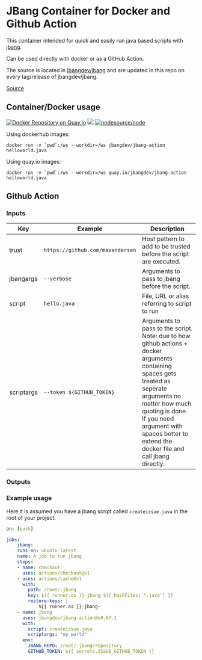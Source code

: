 # JBang Container for Docker and Github Action

This container intended for quick and easily run java based scripts with [jbang](https://jbang.dev).

Can be used directly with docker or as a GitHub Action.

The source is located in [jbangdev/jbang](https://github.com/jbangdev/jbang/blob/master/src/main/scripts/container/) and are updated in this repo on every tag/release of jbangdev/jbang.

[Source](https://github.com/jbangdev/jbang-action)

## Container/Docker usage

[![Docker Repository on Quay.io](https://quay.io/repository/jbangdev/jbang-action/status "Docker Repository on Quay.io")](https://quay.io/repository/jbangdev/jbang-action) [![](https://images.microbadger.com/badges/image/jbangdev/jbang-action.svg)](https://microbadger.com/images/jbangdev/jbang-action "Get your own image badge on microbadger.com") [![nodesource/node](http://dockeri.co/image/jbangdev/jbang-action)](https://registry.hub.docker.com/r/jbangdev/jbang-action)

Using dockerhub images:

```
docker run -v `pwd`:/ws --workdir=/ws jbangdev/jbang-action helloworld.java
```

Using quay.io images:

```
docker run -v `pwd`:/ws --workdir=/ws quay.io/jbangdev/jbang-action helloworld.java
```


## Github Action

### Inputs

Key | Example | Description
----|---------|------------
trust | `https://github.com/maxandersen` | Host pattern to add to be trusted before the script are executed.
jbangargs | `--verbose` | Arguments to pass to jbang before the script.
script | `hello.java` | File, URL or alias referring to script to run
scriptargs | `--token ${GITHUB_TOKEN}` | Arguments to pass to the script. Note: due to how github actions + docker arguments containing spaces gets treated as seperate arguments no matter how much quoting is done. If you need argument with spaces better to extend the docker file and call jbang directly.

### Outputs

### Example usage

Here it is assumed you have a jbang script called `createissue.java` in the root of your project.

```yaml
on: [push]

jobs:
    jbang:
    runs-on: ubuntu-latest
    name: A job to run jbang
    steps:
    - name: checkout
      uses: actions/checkout@v1
    - uses: actions/cache@v1
      with:
        path: /root/.jbang
        key: ${{ runner.os }}-jbang-${{ hashFiles('*.java') }}
        restore-keys: |
            ${{ runner.os }}-jbang-
    - name: jbang
      uses: jbangdev/jbang-action@v0.67.1
      with:
        script: createissue.java
        scriptargs: "my world"
      env:
        JBANG_REPO: /root/.jbang/repository
        GITHUB_TOKEN: ${{ secrets.ISSUE_GITHUB_TOKEN }}
```
